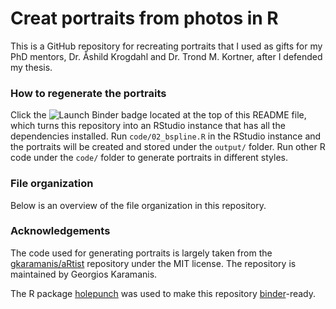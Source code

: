 # Creat portraits from photos in R
This is a GitHub repository for recreating portraits that I used as gifts for my PhD mentors, Dr. Åshild Krogdahl and Dr. Trond M. Kortner, after I defended my thesis.  

### How to regenerate the portraits
Click the ![Launch Binder](http://mybinder.org/badge_logo.svg) badge located at the top of this README file, 
which turns this repository into an RStudio instance that has all the dependencies installed. 
Run `code/02_bspline.R` in the RStudio instance and the portraits will be created and stored under the `output/` folder. 
Run other R code under the `code/` folder to generate portraits in different styles. 

### File organization
Below is an overview of the file organization in this repository.

### Acknowledgements
The code used for generating portraits is largely taken from the [gkaramanis/aRtist](https://github.com/gkaramanis/aRtist) repository under the MIT license. 
The repository is maintained by Georgios Karamanis.

The R package [holepunch](https://karthik.github.io/holepunch/) was used to make this repository [binder](https://mybinder.org/)-ready. 
